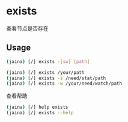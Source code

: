 exists
========================
查看节点是否存在
## Usage
```bash
(jaina) [/] exists -[sw] [path]
```

```bash
(jaina) [/] exists /your/path
(jaina) [/] exists -s /need/stat/path
(jaina) [/] exists -w /your/need/watch/path
```
查看帮助
```bash
(jaina) [/] help exists
(jaina) [/] exists --help
```
